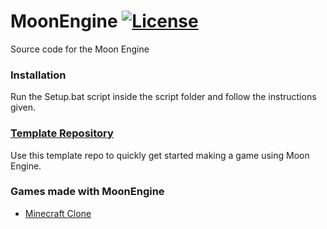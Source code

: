 # MoonEngine [![License](https://img.shields.io/github/license/JonasAlmaas/MoonEngine.svg)](https://github.com/JonasAlmaas/MoonEngine/blob/main/LICENSE)
Source code for the Moon Engine

### Installation
Run the Setup.bat script inside the script folder and follow the instructions given.

### [Template Repository](https://github.com/JonasAlmaas/MoonEngine-Template)
Use this template repo to quickly get started making a game using Moon Engine.

### Games made with MoonEngine
* [Minecraft Clone](https://github.com/JonasAlmaas/Minecraft-Clone)
